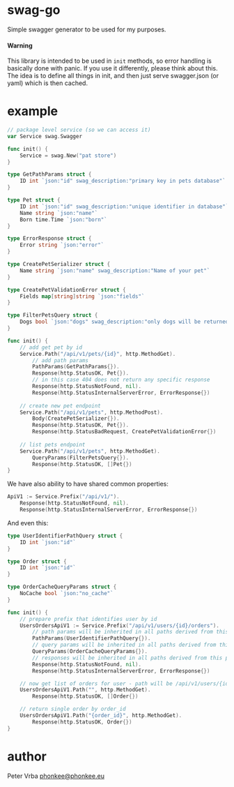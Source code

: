 # swag-go

Simple swagger generator to be used for my purposes.

####  Warning
This library is intended to be used in `init` methods, so error handling is basically done with panic.
If you use it differently, please think about this.
The idea is to define all things in init, and then just serve swagger.json (or yaml) which is then cached.

# example

```go
// package level service (so we can access it)
var Service swag.Swagger

func init() {
	Service = swag.New("pat store")
}

type GetPathParams struct {
	ID int `json:"id" swag_description:"primary key in pets database"`
}

type Pet struct {
	ID int `json:"id" swag_description:"unique identifier in database"`
	Name string `json:"name"`
	Born time.Time `json:"born"`
}

type ErrorResponse struct {
	Error string `json:"error"`
}

type CreatePetSerializer struct {
	Name string `json:"name" swag_description:"Name of your pet"`
}

type CreatePetValidationError struct {
	Fields map[string]string `json:"fields"`
}

type FilterPetsQuery struct {
	Dogs bool `json:"dogs" swag_description:"only dogs will be returned"`
}

func init() {
	// add get pet by id
    Service.Path("/api/v1/pets/{id}", http.MethodGet).
        // add path params
        PathParams(GetPathParams{}).
        Response(http.StatusOK, Pet{}).
        // in this case 404 does not return any specific response
		Response(http.StatusNotFound, nil).
        Response(http.StatusInternalServerError, ErrorResponse{})
    
    // create new pet endpoint
    Service.Path("/api/v1/pets", http.MethodPost).
        Body(CreatePetSerializer{}).
        Response(http.StatusOK, Pet{}).
        Response(http.StatusBadRequest, CreatePetValidationError{})
    
    // list pets endpoint
    Service.Path("/api/v1/pets", http.MethodGet).
        QueryParams(FilterPetsQuery{}).
        Response(http.StatusOK, []Pet{})
}
```

We have also ability to have shared common properties:

```go
ApiV1 := Service.Prefix("/api/v1/").
	Response(http.StatusNotFound, nil).
	Response(http.StatusInternalServerError, ErrorResponse{})
```

And even this:

```go
type UserIdentifierPathQuery struct {
	ID int `json:"id"`
}

type Order struct {
	ID int `json:"id"`
}

type OrderCacheQueryParams struct {
	NoCache bool `json:"no_cache"`
}

func init() {
    // prepare prefix that identifies user by id
	UsersOrdersApiV1 := Service.Prefix("/api/v1/users/{id}/orders").
		// path params will be inherited in all paths derived from this prefix
		PathParams(UserIdentifierPathQuery{}).
		// query params will be inherited in all paths derived from this prefix 
		QueryParams(OrderCacheQueryParams{}).
        // responses will be inherited in all paths derived from this prefix
		Response(http.StatusNotFound, nil).
        Response(http.StatusInternalServerError, ErrorResponse{})

	// now get list of orders for user - path will be /api/v1/users/{id}/orders
    UsersOrdersApiV1.Path("", http.MethodGet).
		Response(http.StatusOK, []Order{})

	// return single order by order_id
    UsersOrdersApiV1.Path("{order_id}", http.MethodGet).
		Response(http.StatusOK, Order{})
}

```


# author

Peter Vrba <phonkee@phonkee.eu>
